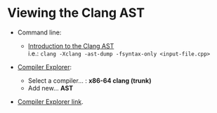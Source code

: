 # Viewing the Clang AST

* Command line:
    * [Introduction to the Clang AST](https://clang.llvm.org/docs/IntroductionToTheClangAST.html#examining-the-ast)  
    i.e.: `clang -Xclang -ast-dump -fsyntax-only <input-file.cpp>`

* [Compiler Explorer](https://compiler-explorer.com/):
    * Select a compiler... : **x86-64 clang (trunk)**
    * Add new... **AST**

* [Compiler Explorer link](https://compiler-explorer.com/#g:!((g:!((g:!((h:codeEditor,i:(filename:'1',fontScale:14,fontUsePx:'0',j:1,lang:c%2B%2B,source:'//+Type+your+code+here,+or+load+an+example.%0Aint+square(int+num)+%7B%0A++++return+num+*+num%3B%0A%7D'),l:'5',n:'0',o:'C%2B%2B+source+%231',t:'0')),k:42.447552447552454,l:'4',n:'0',o:'',s:0,t:'0'),(g:!((h:compiler,i:(compiler:clang_trunk,filters:(b:'0',binary:'1',binaryObject:'1',commentOnly:'0',debugCalls:'1',demangle:'0',directives:'0',execute:'1',intel:'0',libraryCode:'0',trim:'1',verboseDemangling:'0'),flagsViewOpen:'1',fontScale:14,fontUsePx:'0',j:1,lang:c%2B%2B,libs:!(),options:'',overrides:!(),selection:(endColumn:1,endLineNumber:1,positionColumn:1,positionLineNumber:1,selectionStartColumn:1,selectionStartLineNumber:1,startColumn:1,startLineNumber:1),source:1),l:'5',n:'0',o:'+x86-64+clang+(trunk)+(Editor+%231)',t:'0'),(h:ast,i:(compilerName:'x86-64+clang+(trunk)',editorid:1,fontScale:14,fontUsePx:'0',j:1,selection:(endColumn:1,endLineNumber:1,positionColumn:1,positionLineNumber:1,selectionStartColumn:1,selectionStartLineNumber:1,startColumn:1,startLineNumber:1),treeid:0),l:'5',n:'0',o:'Ast+Viewer+x86-64+clang+(trunk)+(Editor+%231,+Compiler+%231)',t:'0')),k:57.552447552447546,l:'4',n:'0',o:'',s:1,t:'0')),l:'2',n:'0',o:'',t:'0')),version:4).